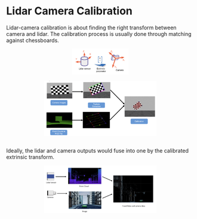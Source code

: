 # Lidar Camera Calibration

Lidar-camera calibration is about finding the right transform between camera and lidar.
The calibration process is usually done through matching against chessboards.

<div style="display: flex; justify-content: center;">
      <img src="imgs/lidar_camera_extrinsic.png" width="30%" height="20%" alt="lidar_camera_extrinsic" />
</div>
</br>

<div style="display: flex; justify-content: center;">
    <img src="imgs/lidar_camera_cali_chessboard.png" width="60%" height="40%" alt="lidar_camera_cali_chessboard" />
</div>
</br>


Ideally, the lidar and camera outputs would fuse into one by the calibrated extrinsic transform.

<div style="display: flex; justify-content: center;">
    <img src="imgs/lidar_cam_calibration.png" width="60%" height="40%" alt="lidar_cam_calibration" />
</div>
</br>

